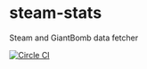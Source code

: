 # steam-stats
Steam and GiantBomb data fetcher

[![Circle CI](https://circleci.com/gh/corybuecker/steam-stats-fetcher.svg?style=svg)](https://circleci.com/gh/corybuecker/steam-stats-fetcher)
